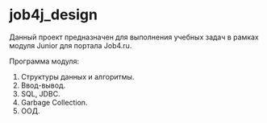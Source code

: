 # job4j_design

Данный проект предназначен для выполнения учебных задач в рамках модуля Junior для портала Job4.ru.

Программа модуля:
1. Структуры данных и алгоритмы.
2. Ввод-вывод.
3. SQL, JDBC.
4. Garbage Collection.
5. ООД.
